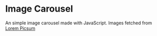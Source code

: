 # Image Carousel
An simple image carousel made with JavaScript.
Images fetched from [Lorem Picsum](https://picsum.photos/)
